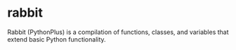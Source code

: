 rabbit
======

Rabbit (PythonPlus) is a compilation of functions, classes, and variables that extend basic Python functionality.
